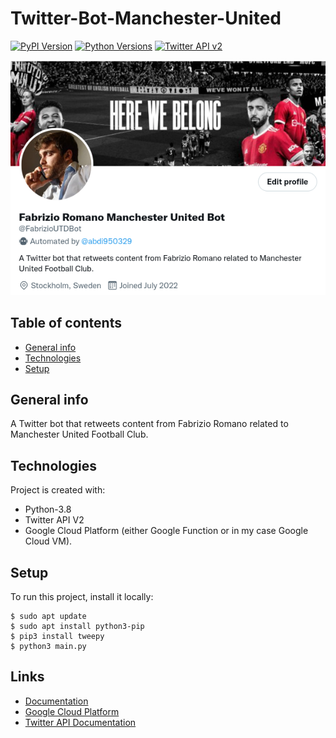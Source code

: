 # Twitter-Bot-Manchester-United

[![PyPI Version](https://img.shields.io/pypi/v/tweepy?label=PyPI)](https://pypi.org/project/tweepy/)
[![Python Versions](https://img.shields.io/pypi/pyversions/tweepy?label=Python)](https://pypi.org/project/tweepy/)
[![Twitter API v2](https://img.shields.io/endpoint?url=https%3A%2F%2Ftwbadges.glitch.me%2Fbadges%2Fv2)](https://developer.twitter.com/en/docs/twitter-api)

![Screenshot](TwitterBotManU.png)

## Table of contents
* [General info](#general-info)
* [Technologies](#technologies)
* [Setup](#setup)

## General info
A Twitter bot that retweets content from Fabrizio Romano related to Manchester United Football Club.
	
## Technologies
Project is created with:
* Python-3.8
* Twitter API V2
* Google Cloud Platform (either Google Function or in my case Google Cloud VM).
	
## Setup
To run this project, install it locally:

```
$ sudo apt update
$ sudo apt install python3-pip
$ pip3 install tweepy
$ python3 main.py

```
Links
-----

- [Documentation](https://tweepy.readthedocs.io/en/latest/)
- [Google Cloud Platform](https://cloud.google.com/)
- [Twitter API Documentation](https://developer.twitter.com/en/docs/twitter-api)
